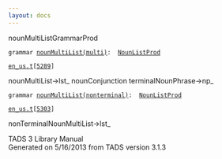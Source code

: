 ```yaml
---
layout: docs
---
```

<span class="title">nounMultiList</span><span class="type">GrammarProd</span>

`grammar `<span class="classExtLink">[`nounMultiList(multi)`](../object/nounMultiList(multi).html)</span>` :   `[`NounListProd`](../object/NounListProd.html)

[`en_us.t`](../file/en_us.t.html)`[`[`5289`](../source/en_us.t.html#5289)`]`



nounMultiList-\>lst\_ nounConjunction terminalNounPhrase-\>np\_  



`grammar `<span class="classExtLink">[`nounMultiList(nonterminal)`](../object/nounMultiList(nonterminal).html)</span>` :   `[`NounListProd`](../object/NounListProd.html)

[`en_us.t`](../file/en_us.t.html)`[`[`5303`](../source/en_us.t.html#5303)`]`



nonTerminalNounMultiList-\>lst\_  





TADS 3 Library Manual  
Generated on 5/16/2013 from TADS version 3.1.3


